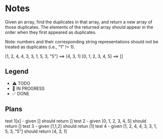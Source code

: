 # Notes

Given an array, find the duplicates in that array, and return a new array of those duplicates. The elements of the returned array should appear in the order when they first appeared as duplicates.

Note: numbers and their corresponding string representations should not be treated as duplicates (i.e., "1" != 1).

[1, 2, 4, 4, 3, 3, 1, 5, 3, "5"]  ==>  [4, 3, 1]
[0, 1, 2, 3, 4, 5]                ==>  []

## Legend
- ⚠ TODO
- 🚧 IN PROGRESS
- ✅ DONE

## Plans

test 1[x] - given [] should return []
test 2 - given [0, 1, 2, 3, 4, 5] should return  []
test 3 - given [1,1,2] should retun [1]
test 4 - given [1, 2, 4, 4, 3, 3, 1, 5, 3, "5"]  should return  [4, 3, 1]
